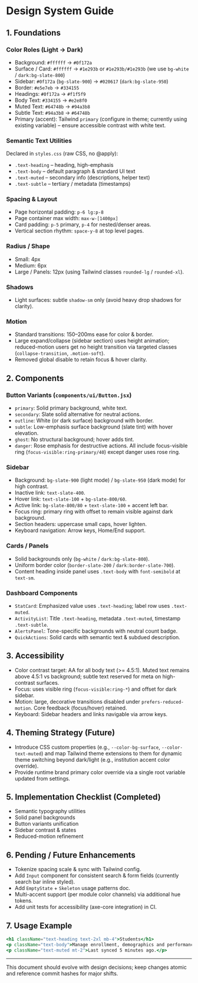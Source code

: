 # Design System Guide

## 1. Foundations

### Color Roles (Light → Dark)
- Background: `#ffffff` → `#0f172a`
- Surface / Card: `#ffffff` → `#1e293b` or `#1e293b/#1e293b` (we use `bg-white` / `dark:bg-slate-800`)
- Sidebar: `#0f172a` (`bg-slate-900`) → `#020617` (`dark:bg-slate-950`)
- Border: `#e5e7eb` → `#334155`
- Headings: `#0f172a` → `#f1f5f9`
- Body Text: `#334155` → `#e2e8f0`
- Muted Text: `#64748b` → `#94a3b8`
- Subtle Text: `#94a3b8` → `#64748b`
- Primary (accent): Tailwind `primary` (configure in theme; currently using existing variable) – ensure accessible contrast with white text.

### Semantic Text Utilities
Declared in `styles.css` (raw CSS, no @apply):
- `.text-heading` – heading, high-emphasis
- `.text-body` – default paragraph & standard UI text
- `.text-muted` – secondary info (descriptions, helper text)
- `.text-subtle` – tertiary / metadata (timestamps)

### Spacing & Layout
- Page horizontal padding: `p-6 lg:p-8`
- Page container max width: `max-w-[1400px]`
- Card padding: `p-5` primary, `p-4` for nested/denser areas.
- Vertical section rhythm: `space-y-8` at top level pages.

### Radius / Shape
- Small: 4px
- Medium: 6px
- Large / Panels: 12px (using Tailwind classes `rounded-lg` / `rounded-xl`).

### Shadows
- Light surfaces: subtle `shadow-sm` only (avoid heavy drop shadows for clarity).

### Motion
- Standard transitions: 150–200ms ease for color & border.
- Large expand/collapse (sidebar section) uses height animation; reduced-motion users get no height transition via targeted classes (`collapse-transition`, `.motion-soft`).
- Removed global disable to retain focus & hover clarity.

## 2. Components

### Button Variants (`components/ui/Button.jsx`)
- `primary`: Solid primary background, white text.
- `secondary`: Slate solid alternative for neutral actions.
- `outline`: White (or dark surface) background with border.
- `subtle`: Low-emphasis surface background (slate tint) with hover elevation.
- `ghost`: No structural background; hover adds tint.
- `danger`: Rose emphasis for destructive actions.
All include focus-visible ring (`focus-visible:ring-primary/40`) except danger uses rose ring.

### Sidebar
- Background: `bg-slate-900` (light mode) / `bg-slate-950` (dark mode) for high contrast.
- Inactive link: `text-slate-400`.
- Hover link: `text-slate-100` + `bg-slate-800/60`.
- Active link: `bg-slate-800/80` + `text-slate-100` + accent left bar.
- Focus ring: primary ring with offset to remain visible against dark background.
- Section headers: uppercase small caps, hover lighten.
- Keyboard navigation: Arrow keys, Home/End support.

### Cards / Panels
- Solid backgrounds only (`bg-white` / `dark:bg-slate-800`).
- Uniform border color (`border-slate-200` / `dark:border-slate-700`).
- Content heading inside panel uses `.text-body` with `font-semibold` at `text-sm`.

### Dashboard Components
- `StatCard`: Emphasized value uses `.text-heading`; label row uses `.text-muted`.
- `ActivityList`: Title `.text-heading`, metadata `.text-muted`, timestamp `.text-subtle`.
- `AlertsPanel`: Tone-specific backgrounds with neutral count badge.
- `QuickActions`: Solid cards with semantic text & subdued description.

## 3. Accessibility
- Color contrast target: AA for all body text (>= 4.5:1). Muted text remains above 4.5:1 vs background; subtle text reserved for meta on high-contrast surfaces.
- Focus: uses visible ring (`focus-visible:ring-*`) and offset for dark sidebar.
- Motion: large, decorative transitions disabled under `prefers-reduced-motion`. Core feedback (focus/hover) retained.
- Keyboard: Sidebar headers and links navigable via arrow keys.

## 4. Theming Strategy (Future)
- Introduce CSS custom properties (e.g., `--color-bg-surface`, `--color-text-muted`) and map Tailwind theme extensions to them for dynamic theme switching beyond dark/light (e.g., institution accent color override).
- Provide runtime brand primary color override via a single root variable updated from settings.

## 5. Implementation Checklist (Completed)
- Semantic typography utilities
- Solid panel backgrounds
- Button variants unification
- Sidebar contrast & states
- Reduced-motion refinement

## 6. Pending / Future Enhancements
- Tokenize spacing scale & sync with Tailwind config.
- Add `Input` component for consistent search & form fields (currently search bar inline styled).
- Add `EmptyState` + `Skeleton` usage patterns doc.
- Multi-accent support (per module color channels) via additional hue tokens.
- Add unit tests for accessibility (axe-core integration) in CI.

## 7. Usage Example
```jsx
<h1 className="text-heading text-2xl mb-4">Students</h1>
<p className="text-body">Manage enrollment, demographics and performance.</p>
<p className="text-muted mt-2">Last synced 5 minutes ago.</p>
```

---
This document should evolve with design decisions; keep changes atomic and reference commit hashes for major shifts.
